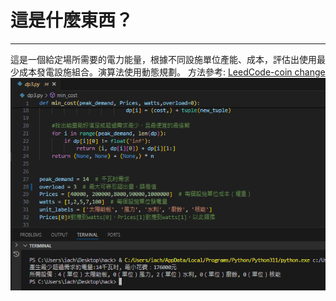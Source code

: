 # 這是什麼東西？
----
這是一個給定場所需要的電力能量，根據不同設施單位產能、成本，評估出使用最少成本發電設施組合。演算法使用動態規劃。
方法參考: [LeedCode-coin change](https://leetcode.com/problems/coin-change)
![demo](./img/demo.png)